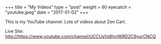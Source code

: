 +++
title = "My Videos"
type = "post"
weight = 60
eyecatch = "youtube.jpeg"
date = "2017-01-02"
+++

This is my YouTube channel.   Lots of videos about Zen Cart. 

Live Site: <http://https://www.youtube.com/channel/UCCUsYq9lvnWRD2C9yurCNCQ>


